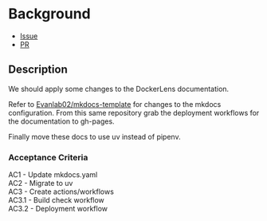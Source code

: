 # Background

- [Issue](https://github.com/Evanlab02/DockerLens/issues/17)
- [PR](https://github.com/Evanlab02/DockerLens/pull/18)

## Description

We should apply some changes to the DockerLens documentation.

Refer to [Evanlab02/mkdocs-template](https://github.com/Evanlab02/mkdocs-template?rgh-link-date=2025-01-08T13%3A01%3A24Z) for changes to the mkdocs configuration. From this same repository grab the deployment workflows for the documentation to gh-pages.

Finally move these docs to use uv instead of pipenv.

### Acceptance Criteria

AC1 - Update mkdocs.yaml  
AC2 - Migrate to uv  
AC3 - Create actions/workflows  
AC3.1 - Build check workflow  
AC3.2 - Deployment workflow
